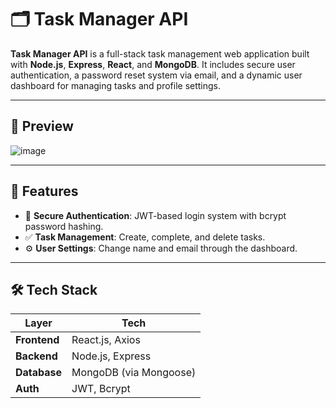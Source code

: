 # 🗂️ Task Manager API

**Task Manager API** is a full-stack task management web application built with **Node.js**, **Express**, **React**, and **MongoDB**. It includes secure user authentication, a password reset system via email, and a dynamic user dashboard for managing tasks and profile settings.

---

## 📸 Preview


![image](https://github.com/user-attachments/assets/167a12f4-924e-4c3e-85ed-9a9743a871ca)

---

## 🚀 Features

- 🔐 **Secure Authentication**: JWT-based login system with bcrypt password hashing.
- ✅ **Task Management**: Create, complete, and delete tasks.
- ⚙️ **User Settings**: Change name and email through the dashboard.

---

## 🛠️ Tech Stack

| Layer        | Tech                        |
|--------------|-----------------------------|
| **Frontend** | React.js, Axios             |
| **Backend**  | Node.js, Express            |
| **Database** | MongoDB (via Mongoose)      |
| **Auth**     | JWT, Bcrypt                 |
